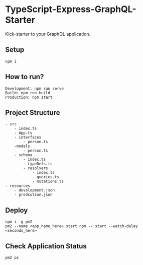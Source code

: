 # TypeScript-Express-GraphQL-Starter
Kick-starter to your GraphQL application.

## Setup
    npm i

## How to run?
    Development: npm run serve
    Build: npm run build
    Production: npm start

## Project Structure
    - src
        - index.ts
        - App.ts
        - interfaces
            - person.ts
        -models
            - person.ts
        - schema
            - index.ts
            - typeDefs.ts
            - resolvers
                - index.ts
                - queries.ts
                - mutations.ts
    - resources
        - development.json
        - prodcution.json

## Deploy
    npm i -g pm2
    pm2 --name <app_name_here> start npm -- start --watch-delay <seconds_here>

## Check Application Status
    pm2 ps
